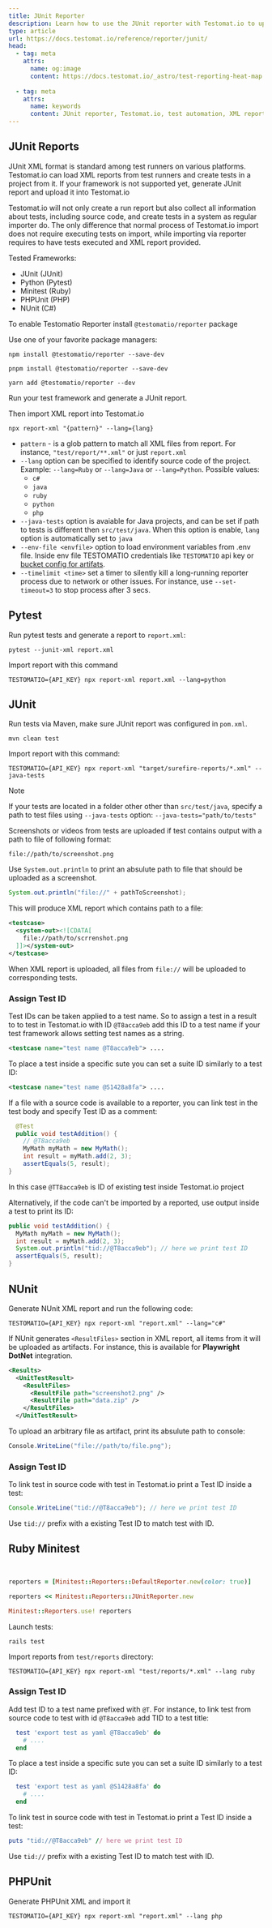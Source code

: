```yaml
---
title: JUnit Reporter
description: Learn how to use the JUnit reporter with Testomat.io to upload XML test reports from various frameworks like JUnit, Pytest, NUnit, and more. Testomat.io automatically processes these reports to generate detailed test runs and create tests directly in the system. Supports Playwright, Ruby, Java, Python, and PHP.
type: article
url: https://docs.testomat.io/reference/reporter/junit/
head:
  - tag: meta
    attrs:
      name: og:image
      content: https://docs.testomat.io/_astro/test-reporting-heat-map.CoE-TwPN_Z20qVi.webp
      
  - tag: meta
    attrs:
      name: keywords
      content: JUnit reporter, Testomat.io, test automation, XML report, Pytest, NUnit, test result import, Playwright, CI/CD integration, test management
---
```

## JUnit Reports

JUnit XML format is standard among test runners on various platforms. Testomat.io can load XML reports from test runners and create tests in a project from it. If your framework is not supported yet, generate JUnit report and upload it into Testomat.io

Testomat.io will not only create a run report but also collect all information about tests, including source code, and create tests in a system as regular importer do. The only difference that normal process of Testomat.io import does not require executing tests on import, while importing via reporter requires to have tests executed and XML report provided.

Tested Frameworks:

- JUnit (JUnit)
- Python (Pytest)
- Minitest (Ruby)
- PHPUnit (PHP)
- NUnit (C#)

To enable Testomatio Reporter install `@testomatio/reporter` package

Use one of your favorite package managers:

```
npm install @testomatio/reporter --save-dev
```

```
pnpm install @testomatio/reporter --save-dev
```

```
yarn add @testomatio/reporter --dev
```

Run your test framework and generate a JUnit report.

Then import XML report into Testomat.io

```
npx report-xml "{pattern}" --lang={lang}
```

- `pattern` - is a glob pattern to match all XML files from report. For instance, `"test/report/**.xml"` or just `report.xml`
- `--lang` option can be specified to identify source code of the project. Example: `--lang=Ruby` or `--lang=Java` or `--lang=Python`. Possible values:
  - `c#`
  - `java`
  - `ruby`
  - `python`
  - `php`
- `--java-tests` option is avaiable for Java projects, and can be set if path to tests is different then `src/test/java`. When this option is enable, `lang` option is automatically set to `java`
- `--env-file <envfile>` option to load environment variables from .env file. Inside env file TESTOMATIO credentials like `TESTOMATIO` api key or [bucket config for artifats](./artifacts.md).
- `--timelimit <time>` set a timer to silently kill a long-running reporter process due to network or other issues. For instance, use `--set-timeout=3` to stop process after 3 secs.

## Pytest

Run pytest tests and generate a report to `report.xml`:

```
pytest --junit-xml report.xml
```

Import report with this command

```
TESTOMATIO={API_KEY} npx report-xml report.xml --lang=python
```

## JUnit

Run tests via Maven, make sure JUnit report was configured in `pom.xml`.

```
mvn clean test
```

Import report with this command:

```
TESTOMATIO={API_KEY} npx report-xml "target/surefire-reports/*.xml" --java-tests
```

> [!NOTE]
> If your tests are located in a folder other other than `src/test/java`, specify a path to test files using `--java-tests` option: `--java-tests="path/to/tests"`

Screenshots or videos from tests are uploaded if test contains output with a path to file of following format:

```
file://path/to/screenshot.png
```

Use `System.out.println` to print an absulute path to file that should be uploaded as a screenshot.

```java
System.out.println("file://" + pathToScreenshot);
```

This will produce XML report which contains path to a file:

```xml
<testcase>
  <system-out><![CDATA[
    file://path/to/scrrenshot.png
  ]]></system-out>
</testcase>
```

When XML report is uploaded, all files from `file://` will be uploaded to corresponding tests.

### Assign Test ID

Test IDs can be taken applied to a test name. So to assign a test in a result to to test in Testomat.io with ID `@T8acca9eb` add this ID to a test name if your test framework allows setting test names as a string.
 
```xml
<testcase name="test name @T8acca9eb"> ....
```

To place a test inside a specific sute you can set a suite ID similarly to a test ID:

```xml
<testcase name="test name @S1428a8fa"> ....
```

If a file with a source code is available to a reporter, you can link test in the test body and specify Test ID as a comment:

```java
  @Test
  public void testAddition() {
    // @T8acca9eb
    MyMath myMath = new MyMath();
    int result = myMath.add(2, 3);
    assertEquals(5, result);
}
```

In this case `@TT8acca9eb` is ID of existing test inside Testomat.io project

Alternatively, if the code can't be imported by a reported, use output inside a test to print its ID:

```java
public void testAddition() {
  MyMath myMath = new MyMath();
  int result = myMath.add(2, 3);
  System.out.println("tid://@T8acca9eb"); // here we print test ID
  assertEquals(5, result);
}
```

## NUnit

Generate NUnit XML report and run the following code:

```
TESTOMATIO={API_KEY} npx report-xml "report.xml" --lang="c#"
```

If NUnit generates `<ResultFiles>` section in XML report, all items from it will be uploaded as artifacts. For instance, this is available for **Playwright DotNet** integration.

```xml
<Results>
  <UnitTestResult>
    <ResultFiles>
      <ResultFile path="screenshot2.png" />
      <ResultFile path="data.zip" />
    </ResultFiles>
  </UnitTestResult>
```

To upload an arbitrary file as artifact, print its absulute path to console:

```c#
Console.WriteLine("file://path/to/file.png");
```

### Assign Test ID

To link test in source code with test in Testomat.io print a Test ID inside a test:

```java
Console.WriteLine("tid://@T8acca9eb"); // here we print test ID
```

Use `tid://` prefix with a existing Test ID to match test with ID.

## Ruby Minitest

```ruby


reporters = [Minitest::Reporters::DefaultReporter.new(color: true)]

reporters << Minitest::Reporters::JUnitReporter.new

Minitest::Reporters.use! reporters
```

Launch tests:

```
rails test
```

Import reports from `test/reports` directory:

```
TESTOMATIO={API_KEY} npx report-xml "test/reports/*.xml" --lang ruby
```

### Assign Test ID

Add test ID to a test name prefixed with `@T`. For instance, to link test from source code to test with id `@T8acca9eb` add TID to a test title:

```ruby
  test 'export test as yaml @T8acca9eb' do
    # ....
  end
```

To place a test inside a specific sute you can set a suite ID similarly to a test ID:

```ruby
  test 'export test as yaml @S1428a8fa' do
    # ....
  end
```

To link test in source code with test in Testomat.io print a Test ID inside a test:

```ruby
puts "tid://@T8acca9eb" // here we print test ID
```

Use `tid://` prefix with a existing Test ID to match test with ID.

## PHPUnit

Generate PHPUnit XML and import it

```
TESTOMATIO={API_KEY} npx report-xml "report.xml" --lang php
```


